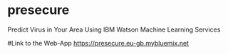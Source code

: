 # presecure
Predict Virus in Your Area Using IBM Watson Machine Learning Services

#Link to the Web-App
https://presecure.eu-gb.mybluemix.net
